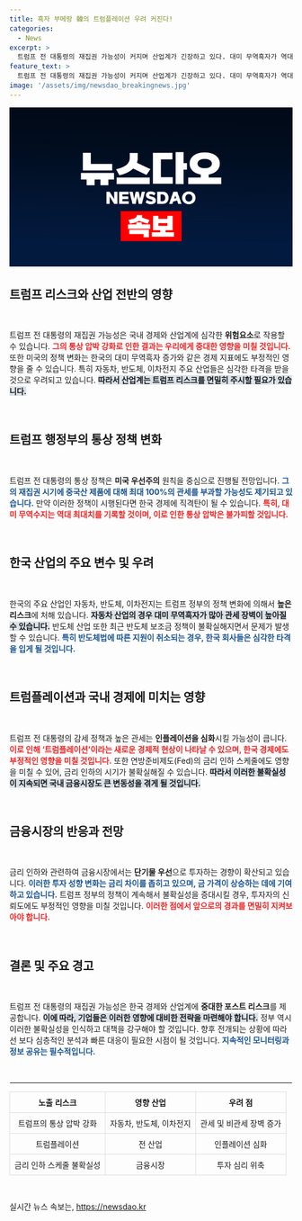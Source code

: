 ```yaml
---
title: 흑자 부메랑 韓의 트럼플레이션 우려 커진다!
categories:
  - News
excerpt: >
  트럼프 전 대통령의 재집권 가능성이 커지며 산업계가 긴장하고 있다. 대미 무역흑자가 역대 최대를 기록할 전망 속, 자동차와 반도체 등 주요 산업에 미칠 통상 압박과 인플레이션 우려가 이목을 끌고 있다.
feature_text: >
  트럼프 전 대통령의 재집권 가능성이 커지며 산업계가 긴장하고 있다. 대미 무역흑자가 역대 최대를 기록할 전망 속, 자동차와 반도체 등 주요 산업에 미칠 통상 압박과 인플레이션 우려가 이목을 끌고 있다.
image: '/assets/img/newsdao_breakingnews.jpg'
---
```


<p><img src="/assets/img/newsdao_breakingnews.jpg" alt="koreaapp 속보" /></p>

<h2 data-ke-size="size26">트럼프 리스크와 산업 전반의 영향</h2>

<p data-ke-size="size16">&nbsp;</p> 

<p>트럼프 전 대통령의 재집권 가능성은 국내 경제와 산업계에 심각한 <b>위험요소</b>로 작용할 수 있습니다. <b><span style="color: #ee2323;">그의 통상 압박 강화로 인한 결과는 우리에게 중대한 영향을 미칠 것입니다.</span></b> 또한 미국의 정책 변화는 한국의 대미 무역흑자 증가와 같은 경제 지표에도 부정적인 영향을 줄 수 있습니다. 특히 자동차, 반도체, 이차전지 주요 산업들은 심각한 타격을 받을 것으로 우려되고 있습니다. <b><span style="background-color: #21538527;">따라서 산업계는 트럼프 리스크를 면밀히 주시할 필요가 있습니다.</span></b></p>

<p data-ke-size="size16">&nbsp;</p>

<h2 data-ke-size="size26">트럼프 행정부의 통상 정책 변화</h2>

<p data-ke-size="size16">&nbsp;</p> 

<p>트럼프 전 대통령의 통상 정책은 <b>미국 우선주의</b> 원칙을 중심으로 진행될 전망입니다. <b><span style="color: #1a5490;">그의 재집권 시기에 중국산 제품에 대해 최대 100%의 관세를 부과할 가능성도 제기되고 있습니다.</span></b> 만약 이러한 정책이 시행된다면 한국 경제에 직격탄이 될 수 있습니다. <b><span style="color: #ee2323;">특히, 대미 무역수지는 역대 최대치를 기록할 것이며, 이로 인한 통상 압박은 불가피할 것입니다.</span></b> </p>

<p data-ke-size="size16">&nbsp;</p>

<h2 data-ke-size="size26">한국 산업의 주요 변수 및 우려</h2>

<p data-ke-size="size16">&nbsp;</p> 

<p>한국의 주요 산업인 자동차, 반도체, 이차전지는 트럼프 정부의 정책 변화에 의해서 <b>높은 리스크</b>에 처해 있습니다. <b><span style="background-color: #21538527;">자동차 산업의 경우 대미 무역흑자가 많아 관세 장벽이 높아질 수 있습니다.</span></b> 반도체 산업 또한 최근 반도체 보조금 정책이 불확실해지면서 문제가 발생할 수 있습니다. <b><span style="color: #1a5490;">특히 반도체법에 따른 지원이 취소되는 경우, 한국 회사들은 심각한 타격을 입게 될 것입니다.</span></b></p>

<p data-ke-size="size16">&nbsp;</p>

<h2 data-ke-size="size26">트럼플레이션과 국내 경제에 미치는 영향</h2>

<p data-ke-size="size16">&nbsp;</p> 

<p>트럼프 전 대통령의 감세 정책과 높은 관세는 <b>인플레이션을 심화</b>시킬 가능성이 큽니다. <b><span style="color: #ee2323;">이로 인해 ‘트럼플레이션’이라는 새로운 경제적 현상이 나타날 수 있으며, 한국 경제에도 부정적인 영향을 미칠 것입니다.</span></b> 또한 연방준비제도(Fed)의 금리 인하 스케줄에도 영향을 미칠 수 있어, 금리 인하의 시기가 불확실해질 수 있습니다. <b><span style="background-color: #21538527;">따라서 이러한 불확실성이 지속되면 국내 금융시장도 큰 변동성을 겪게 될 것입니다.</span></b></p>

<p data-ke-size="size16">&nbsp;</p>

<h2 data-ke-size="size26">금융시장의 반응과 전망</h2>

<p data-ke-size="size16">&nbsp;</p> 

<p>금리 인하와 관련하여 금융시장에서는 <b>단기물 우선</b>으로 투자하는 경향이 확산되고 있습니다. <b><span style="color: #1a5490;">이러한 투자 성향 변화는 금리 차이를 좁히고 있으며, 금 가격이 상승하는 데에 기여하고 있습니다.</span></b> 트럼프 정부의 정책이 계속해서 불확실성을 증대시킬 경우, 투자자의 신뢰도에도 부정적인 영향을 미칠 것입니다. <b><span style="color: #ee2323;">이러한 점에서 앞으로의 경과를 면밀히 지켜보아야 합니다.</span></b></p>

<p data-ke-size="size16">&nbsp;</p>

<h2 data-ke-size="size26">결론 및 주요 경고</h2>

<p data-ke-size="size16">&nbsp;</p> 

<p>트럼프 전 대통령의 재집권 가능성은 한국 경제와 산업계에 <b>중대한 포스트 리스크</b>를 제공합니다. <b><span style="background-color: #21538527;">이에 따라, 기업들은 이러한 영향에 대비한 전략을 마련해야 합니다.</span></b> 정부 역시 이러한 불확실성을 인식하고 대책을 강구해야 할 것입니다. 향후 전개되는 상황에 따라선 보다 심층적인 분석과 빠른 대응이 필요한 시점이 될 것입니다. <b><span style="color: #1a5490;">지속적인 모니터링과 정보 공유는 필수적입니다.</span></b></p>

<p data-ke-size="size16">&nbsp;</p>

<hr style="border: 1px solid #eeeeee;" />

<table style="width: 100%; border-collapse: collapse; text-align: center;">
    <thead>
        <tr>
            <th style="border: 1px solid #dddddd; padding: 8px;"><b>노출 리스크</b></th>
            <th style="border: 1px solid #dddddd; padding: 8px;"><b>영향 산업</b></th>
            <th style="border: 1px solid #dddddd; padding: 8px;"><b>우려 점</b></th>
        </tr>
    </thead>
    <tbody>
        <tr>
            <td style="border: 1px solid #dddddd; padding: 8px;">트럼프의 통상 압박 강화</td>
            <td style="border: 1px solid #dddddd; padding: 8px;">자동차, 반도체, 이차전지</td>
            <td style="border: 1px solid #dddddd; padding: 8px;">관세 및 비관세 장벽 증가</td>
        </tr>
        <tr>
            <td style="border: 1px solid #dddddd; padding: 8px;">트럼플레이션</td>
            <td style="border: 1px solid #dddddd; padding: 8px;">전 산업</td>
            <td style="border: 1px solid #dddddd; padding: 8px;">인플레이션 심화</td>
        </tr>
        <tr>
            <td style="border: 1px solid #dddddd; padding: 8px;">금리 인하 스케줄 불확실성</td>
            <td style="border: 1px solid #dddddd; padding: 8px;">금융시장</td>
            <td style="border: 1px solid #dddddd; padding: 8px;">투자 심리 위축</td>
        </tr>
    </tbody>
</table>

<p data-ke-size="size16">&nbsp;</p>
실시간 뉴스 속보는, <a href="https://newsdao.kr" rel="dofollow">https://newsdao.kr</a>


